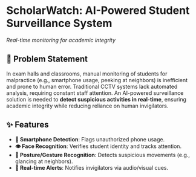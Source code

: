 # ScholarWatch: AI-Powered Student Surveillance System  


*Real-time monitoring for academic integrity*  

## 📌 Problem Statement  
In exam halls and classrooms, manual monitoring of students for malpractice (e.g., smartphone usage, peeking at neighbors) is inefficient and prone to human error. Traditional CCTV systems lack automated analysis, requiring constant staff attention. An AI-powered surveillance solution is needed to **detect suspicious activities in real-time**, ensuring academic integrity while reducing reliance on human invigilators.  

## ✨ Features  
- **📱 Smartphone Detection**: Flags unauthorized phone usage.  
- **👁️ Face Recognition**: Verifies student identity and tracks attention.  
- **🔄 Posture/Gesture Recognition**: Detects suspicious movements (e.g., glancing at neighbors).  
- **🚨 Real-time Alerts**: Notifies invigilators via audio/visual cues.  
  